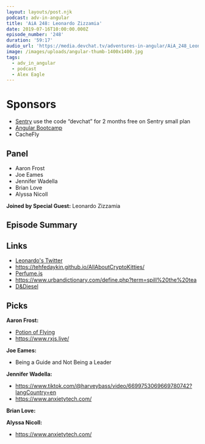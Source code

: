 ```yaml
---
layout: layouts/post.njk
podcast: adv-in-angular
title: 'AiA 248: Leonardo Zizzamia'
date: 2019-07-16T10:00:00.000Z
episode_number: '248'
duration: '59:17'
audio_url: 'https://media.devchat.tv/adventures-in-angular/AiA_248_Leonardo_Zizzamia.mp3'
image: /images/uploads/angular-thumb-1400x1400.jpg
tags:
  - adv_in_angular
  - podcast
  - Alex Eagle
---
```

# Sponsors

* [Sentry](https://sentry.io/welcome/) use the code “devchat” for 2 months free on Sentry small plan
* [Angular Bootcamp](https://angularbootcamp.com/)
* CacheFly

## Panel

* Aaron Frost
* Joe Eames
* Jennifer Wadella 
* Brian Love
* Alyssa Nicoll 

**Joined by Special Guest:** Leonardo Zizzamia

## Episode Summary

## Links

* [Leonardo's Twitter ](https://twitter.com/Zizzamia)
* https://tehfedaykin.github.io/AllAboutCryptoKitties/
* [Perfume.js](https://zizzamia.github.io/perfume/)
* https://www.urbandictionary.com/define.php?term=spill%20the%20tea
* [D&Diesel ](https://criticalrole.fandom.com/wiki/D%26Diesel)

## Picks

**Aaron Frost:**

* [Potion of Flying](https://roll20.net/compendium/dnd5e/Potion%20of%20Flying)
* <https://www.rxjs.live/>

**Joe Eames:**

* Being a Guide and Not Being a Leader

**Jennifer Wadella:**

* https://www.tiktok.com/@harveybass/video/6699753069669780742?langCountry=en
* https://www.anxietytech.com/

**Brian Love:**

**Alyssa Nicoll:**

* https://www.anxietytech.com/
